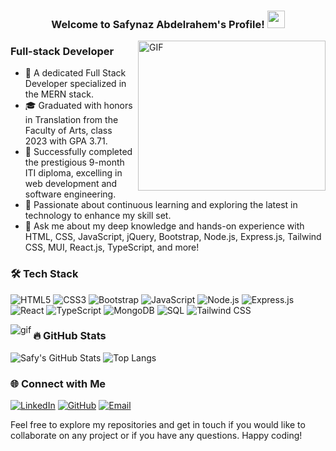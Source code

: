
<h3 align="center">
 Welcome to Safynaz Abdelrahem's Profile!
  <img src="https://media.giphy.com/media/hvRJCLFzcasrR4ia7z/giphy.gif" width="28">
</h3>

<img align="right" src="https://media.giphy.com/media/13HgwGsXF0aiGY/giphy.gif" alt=" GIF" width="300" height="240">

 



### Full-stack Developer

- 🌟 A dedicated Full Stack Developer specialized in the MERN stack.
- 🎓 Graduated with honors in Translation from the Faculty of Arts, class 2023 with GPA 3.71.
- 📜 Successfully completed the prestigious 9-month ITI diploma, excelling in web development and software engineering.
- 🚀 Passionate about continuous learning and exploring the latest in technology to enhance my skill set.
- 💬 Ask me about my deep knowledge and hands-on experience with HTML, CSS, JavaScript, jQuery, Bootstrap, Node.js, Express.js, Tailwind CSS, MUI, React.js, TypeScript, and more!

### 🛠️ Tech Stack

![HTML5](https://img.shields.io/badge/-HTML5-E34F26?style=flat&logo=html5&logoColor=white)
![CSS3](https://img.shields.io/badge/-CSS3-1572B6?style=flat&logo=css3&logoColor=white)
![Bootstrap](https://img.shields.io/badge/-Bootstrap-563D7C?style=flat&logo=bootstrap&logoColor=white)
![JavaScript](https://img.shields.io/badge/-JavaScript-F7DF1E?style=flat&logo=javascript&logoColor=black)
![Node.js](https://img.shields.io/badge/-Node.js-339933?style=flat&logo=node.js&logoColor=white)
![Express.js](https://img.shields.io/badge/-Express.js-000000?style=flat&logo=express&logoColor=white)
![React](https://img.shields.io/badge/-React-61DAFB?style=flat&logo=react&logoColor=black)
![TypeScript](https://img.shields.io/badge/-TypeScript-007ACC?style=flat&logo=typescript&logoColor=white)
![MongoDB](https://img.shields.io/badge/-MongoDB-47A248?style=flat&logo=mongodb&logoColor=white)
![SQL](https://img.shields.io/badge/-SQL-4479A1?style=flat&logo=sql&logoColor=white)
![Tailwind CSS](https://img.shields.io/badge/-Tailwind%20CSS-38B2AC?style=flat&logo=tailwind-css&logoColor=white)

<img align="left" src="[https://github-readme-stats.vercel.app/api/top-langs?username=AngeloEsam&show_icons=true&locale=en&layout=compact&theme=chartreuse-dark](https://media.giphy.com/media/13HgwGsXF0aiGY/giphy.gif)" alt="gif" />

### 🔥 GitHub Stats

![Safy's GitHub Stats](https://github-readme-stats.vercel.app/api?username=safyabdelrahem&show_icons=true&theme=radical)
![Top Langs](https://github-readme-stats.vercel.app/api/top-langs/?username=safyabdelrahem&layout=compact&theme=radical)

### 🌐 Connect with Me

[![LinkedIn](https://img.shields.io/badge/-LinkedIn-0077B5?style=flat&logo=linkedin&logoColor=white)](https://linkedin.com/in/safyabdelrahem)
[![GitHub](https://img.shields.io/badge/-GitHub-181717?style=flat&logo=github&logoColor=white)](https://github.com/safyabdelrahem)
[![Email](https://img.shields.io/badge/Email-D14836?style=flat&logo=gmail&logoColor=white)](mailto:safynazabdelraheem@gmail.com)

Feel free to explore my repositories and get in touch if you would like to collaborate on any project or if you have any questions. Happy coding!
